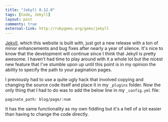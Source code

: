 ```yaml
---
title: "Jekyll 0.12.0"
tags: [Code, Jekyll]
layout: post
comments: true
external-link: http://rubygems.org/gems/jekyll
---
```


[Jekyll](http://jekyllrb.com/ "Jekyll"), which this website is built with, just got a new release with a ton of minor enhancements and bug fixes after nearly a year of silence. It's nice to know that the development will continue since I think that Jekyll is pretty awesome. I haven't had time to play around with it a whole lot but the nicest new feature that I've stumble upon up until this point is in my opinion the ability to specify the path to your pagination pages. 

I previously had to use a quite ugly hack that involved copying and changing the source code itself and place it in my `_plugins` folder. Now the only thing that I had to do was to add the below line in my `_config.yml` file:

	paginate_path: blog/page/:num

It has the same functionality as my own fiddling but it's a hell of a lot easier than having to change the code directly.

